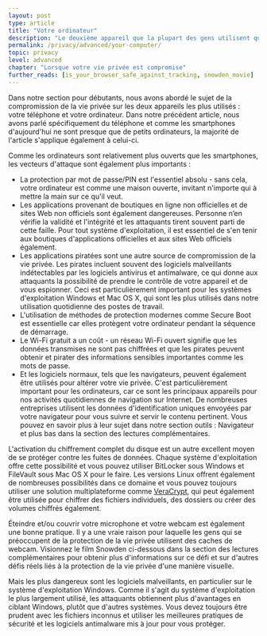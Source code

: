 ```yaml
---
layout: post
type: article
title: "Votre ordinateur"
description: "Le deuxième appareil que la plupart des gens utilisent quotidiennement est leur ordinateur. Nous examinons ici les mesures que vous pouvez prendre pour le protéger."
permalink: /privacy/advanced/your-computer/
topic: privacy
level: advanced
chapter: "Lorsque votre vie privée est compromise"
further_reads: [is_your_browser_safe_against_tracking, snowden_movie]
---
```


Dans notre section pour débutants, nous avons abordé le sujet de la compromission de la vie privée sur les deux appareils les plus utilisés : votre téléphone et votre ordinateur. Dans notre précédent article, nous avons parlé spécifiquement du téléphone et comme les smartphones d'aujourd'hui ne sont presque que de petits ordinateurs, la majorité de l'article s'applique également à celui-ci.

Comme les ordinateurs sont relativement plus ouverts que les smartphones, les vecteurs d'attaque sont également plus importants :

- La protection par mot de passe/PIN est l'essentiel absolu - sans cela, votre ordinateur est comme une maison ouverte, invitant n'importe qui à mettre la main sur ce qu'il veut.
- Les applications provenant de boutiques en ligne non officielles et de sites Web non officiels sont également dangereuses. Personne n’en vérifie la validité et l'intégrité et les attaquants tirent souvent parti de cette faille. Pour tout système d'exploitation, il est essentiel de s'en tenir aux boutiques d'applications officielles et aux sites Web officiels également.
- Les applications piratées sont une autre source de compromission de la vie privée. Les pirates incluent souvent des logiciels malveillants indétectables par les logiciels antivirus et antimalware, ce qui donne aux attaquants la possibilité de prendre le contrôle de votre appareil et de vous espionner. Ceci est particulièrement important pour les systèmes d'exploitation Windows et Mac OS X, qui sont les plus utilisés dans notre utilisation quotidienne des postes de travail.
- L'utilisation de méthodes de protection modernes comme Secure Boot est essentielle car elles protègent votre ordinateur pendant la séquence de démarrage.
- Le Wi-Fi gratuit a un coût - un réseau Wi-Fi ouvert signifie que les données transmises ne sont pas chiffrées et que les pirates peuvent obtenir et pirater des informations sensibles importantes comme les mots de passe.
- Et les logiciels normaux, tels que les navigateurs, peuvent également être utilisés pour altérer votre vie privée. C'est particulièrement important pour les ordinateurs, car ce sont les principaux appareils pour nos activités quotidiennes de navigation sur Internet. De nombreuses entreprises utilisent les données d'identification uniques envoyées par votre navigateur pour vous suivre et servir le contenu pertinent. Vous pouvez en savoir plus à leur sujet dans notre section outils : Navigateur et plus bas dans la section des lectures complémentaires.

L'activation du chiffrement complet du disque est un autre excellent moyen de se protéger contre les fuites de données. Chaque système d'exploitation offre cette possibilité et vous pouvez utiliser BitLocker sous Windows et FileVault sous Mac OS X pour le faire. Les versions Linux offrent également de nombreuses possibilités dans ce domaine et vous pouvez toujours utiliser une solution multiplateforme comme [VeraCrypt](https://www.veracrypt.fr/en/Home.html), qui peut également être utilisée pour chiffrer des fichiers individuels, des dossiers ou créer des volumes chiffrés également.

Éteindre et/ou couvrir votre microphone et votre webcam est également une bonne pratique. Il y a une vraie raison pour laquelle les gens qui se préoccupent de la protection de la vie privée utilisent des caches de webcam. Visionnez le film Snowden ci-dessous dans la section des lectures complémentaires pour obtenir plus d'informations sur ce défi et sur d'autres défis réels liés à la protection de la vie privée d'une manière visuelle.

Mais les plus dangereux sont les logiciels malveillants, en particulier sur le système d'exploitation Windows. Comme il s'agit du système d'exploitation le plus largement utilisé, les attaquants obtiennent plus d'avantages en ciblant Windows, plutôt que d'autres systèmes. Vous devez toujours être prudent avec les fichiers inconnus et utiliser les meilleures pratiques de sécurité et les logiciels antimalware mis à jour pour vous protéger.
